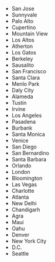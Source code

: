 * San Jose
* Sunnyvale
* Palo Alto
* Cupertino
* Mountain View
* Los Altos
* Atherton
* Los Gatos
* Berkeley
* Sausalito
* San Francisco
* Santa Clara
* Menlo Park
* Daly City
* Alameda
* Tustin
* Irvine
* Los Angeles
* Pasadena
* Burbank
* Santa Monica
* Venice
* San Diego
* San Bernardino
* Santa Barbara
* Orlando
* London
* Bloomington
* Las Vegas
* Charlotte
* Atlanta
* New Delhi
* Chandigarh
* Agra
* Maui
* Oahu
* Denver
* New York City
* D.C.
* Seattle
